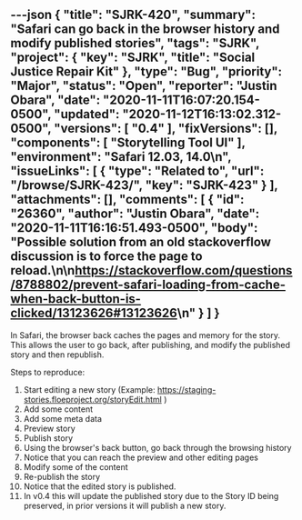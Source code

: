 ---json
{
  "title": "SJRK-420",
  "summary": "Safari can go back in the browser history and modify published stories",
  "tags": "SJRK",
  "project": {
    "key": "SJRK",
    "title": "Social Justice Repair Kit"
  },
  "type": "Bug",
  "priority": "Major",
  "status": "Open",
  "reporter": "Justin Obara",
  "date": "2020-11-11T16:07:20.154-0500",
  "updated": "2020-11-12T16:13:02.312-0500",
  "versions": [
    "0.4"
  ],
  "fixVersions": [],
  "components": [
    "Storytelling Tool UI"
  ],
  "environment": "Safari 12.03, 14.0\n",
  "issueLinks": [
    {
      "type": "Related to",
      "url": "/browse/SJRK-423/",
      "key": "SJRK-423"
    }
  ],
  "attachments": [],
  "comments": [
    {
      "id": "26360",
      "author": "Justin Obara",
      "date": "2020-11-11T16:16:51.493-0500",
      "body": "Possible solution from an old stackoverflow discussion is to force the page to reload.\n\n<https://stackoverflow.com/questions/8788802/prevent-safari-loading-from-cache-when-back-button-is-clicked/13123626#13123626>\n"
    }
  ]
}
---
In Safari, the browser back caches the pages and memory for the story. This allows the user to go back, after publishing, and modify the published story and then republish. 

Steps to reproduce:

1. Start editing a new story (Example: <https://staging-stories.floeproject.org/storyEdit.html> )
2. Add some content
3. Add some meta data
4. Preview story
5. Publish story
6. Using the browser's back button, go back through the browsing history
7. Notice that you can reach the preview and other editing pages
8. Modify some of the content
9. Re-publish the story
10. Notice that the edited story is published.
11. In v0.4 this will update the published story due to the Story ID being preserved, in prior versions it will publish a new story.

        